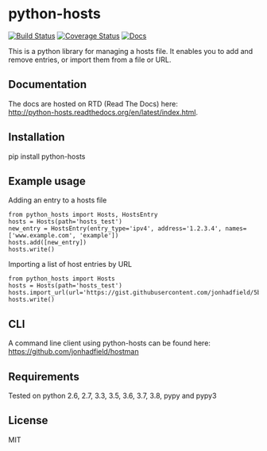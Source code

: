 python-hosts
========
[![Build Status](https://api.travis-ci.org/jonhadfield/python-hosts.svg?branch=devel)](https://travis-ci.org/jonhadfield/python-hosts) [![Coverage Status](https://coveralls.io/repos/jonhadfield/python-hosts/badge.svg?branch=master&service=github)](https://coveralls.io/github/jonhadfield/python-hosts?branch=master) [![Docs](https://img.shields.io/badge/docs-latest-brightgreen.svg?style=flat)](http://python-hosts.readthedocs.org/en/latest/)


This is a python library for managing a hosts file. 
It enables you to add and remove entries, or import them from a file or URL.

Documentation
-------------
The docs are hosted on RTD (Read The Docs) here:  
<http://python-hosts.readthedocs.org/en/latest/index.html>.

Installation
------------
pip install python-hosts

Example usage
------------
Adding an entry to a hosts file

    from python_hosts import Hosts, HostsEntry
    hosts = Hosts(path='hosts_test')
    new_entry = HostsEntry(entry_type='ipv4', address='1.2.3.4', names=['www.example.com', 'example'])
    hosts.add([new_entry])
    hosts.write()

Importing a list of host entries by URL

    from python_hosts import Hosts
    hosts = Hosts(path='hosts_test')
    hosts.import_url(url='https://gist.githubusercontent.com/jonhadfield/5b6cdf853ef629f9b187345d89157280/raw/ddfa4a069fb12bf3c1f285249d44922aeb75db3f/hosts')
    hosts.write()

CLI
---
A command line client using python-hosts can be found here: https://github.com/jonhadfield/hostman


Requirements
------------

Tested on python 2.6, 2.7, 3.3, 3.5, 3.6, 3.7, 3.8, pypy and pypy3


License
-------

MIT
